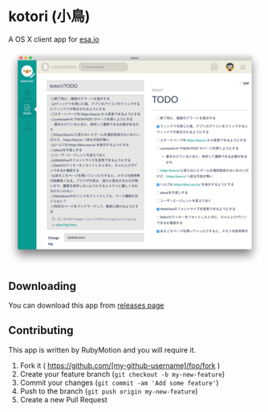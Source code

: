 # kotori (小鳥)

A OS X client app for [esa.io](https://esa.io/)

![screenshot](screenshot.png)

## Downloading

You can download this app from [releases page](https://github.com/Watson1978/kotori/releases)

## Contributing

This app is written by RubyMotion and you will require it. 

1. Fork it ( https://github.com/[my-github-username]/foo/fork )
2. Create your feature branch (`git checkout -b my-new-feature`)
3. Commit your changes (`git commit -am 'Add some feature'`)
4. Push to the branch (`git push origin my-new-feature`)
5. Create a new Pull Request
